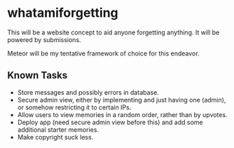 whatamiforgetting
=================
This will be a website concept to aid anyone forgetting anything. It will be powered by submissions.

Meteor will be my tentative framework of choice for this endeavor.

Known Tasks
-----------
* Store messages and possibly errors in database.
* Secure admin view, either by implementing and just having one (admin), or somehow restricting it to certain IPs.
* Allow users to view memories in a random order, rather than by upvotes.
* Deploy app (need secure admin view before this) and add some additional starter memories.
* Make copyright suck less.